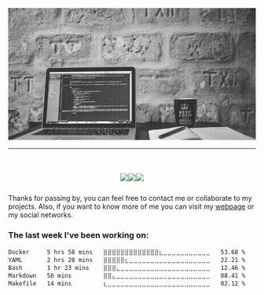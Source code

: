 <img src="https://github.com/malkam03/malkam03/raw/master/banner.gif">
<hr>
<h1 align='center'><img src="https://media.giphy.com/media/QUGaZjSNS86NmxRKs4/giphy.gif" width="30%"><img src="https://media.giphy.com/media/efCS5REFGnkl66tWtb/giphy.gif" width="30%"><img src="https://media.giphy.com/media/RM0Csu9TY1yqyyqvwR/giphy.gif" width="30%"></h1>
Thanks for passing by, you can feel free to contact me or collaborate to my projects. Also, if you want to know more of me you can visit my <a href="http://malcolmdavis.xyz/">webpage</a> or my social networks.

### The last week I've been working on:

<!--START_SECTION:waka-->
```text
Docker     5 hrs 58 mins   ⣿⣿⣿⣿⣿⣿⣿⣿⣿⣿⣿⣿⣿⣆⣀⣀⣀⣀⣀⣀⣀⣀⣀⣀⣀   53.68 % 
YAML       2 hrs 28 mins   ⣿⣿⣿⣿⣿⣆⣀⣀⣀⣀⣀⣀⣀⣀⣀⣀⣀⣀⣀⣀⣀⣀⣀⣀⣀   22.21 % 
Bash       1 hr 23 mins    ⣿⣿⣿⣄⣀⣀⣀⣀⣀⣀⣀⣀⣀⣀⣀⣀⣀⣀⣀⣀⣀⣀⣀⣀⣀   12.46 % 
Markdown   56 mins         ⣿⣿⣄⣀⣀⣀⣀⣀⣀⣀⣀⣀⣀⣀⣀⣀⣀⣀⣀⣀⣀⣀⣀⣀⣀   08.41 % 
Makefile   14 mins         ⣆⣀⣀⣀⣀⣀⣀⣀⣀⣀⣀⣀⣀⣀⣀⣀⣀⣀⣀⣀⣀⣀⣀⣀⣀   02.12 % 
```
<!--END_SECTION:waka-->
